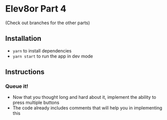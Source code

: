 # Elev8or Part 4
(Check out branches for the other parts)

## Installation
* `yarn` to install dependencies
* `yarn start` to run the app in dev mode

## Instructions
### Queue it!
* Now that you thought long and hard about it, implement the ability to press multiple buttons
* The code already includes comments that will help you in implementing this


